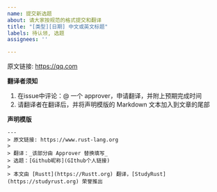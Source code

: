 ```yaml
---
name: 提交新选题
about: 请大家按规范的格式提交和翻译
title: "[类型][日期] 中文或英文标题"
labels: 待认领, 选题
assignees: ''

---
```


原文链接: https://qq.com

<!--
    **选题者须知**
1. 修改 issue 标题：将 `类型` 修改为为 文章、书籍、资讯 中的一个，并将 `日期` 和 `标题` 进行替换
2. 将上面的原文链接和下面声明模版中的 `原文链接`、`选题` 替换成相应的内容
3. 在issue中评论：@ 一个 approver，他会对选题进行审核，通过后会为你加上相应的积分

approver列表: https://guide.rustt.org/org-info/members.html#approver
-->


**翻译者须知**

1. 在issue中评论：@ 一个 approver，申请翻译，并附上预期完成时间
2. 请翻译者在翻译后，并将声明模版的 Markdown 文本加入到文章的尾部

**声明模版**

```
---
> 原文链接: https://www.rust-lang.org
> 
> 翻译：_该部分由 Approver 替换填写_
> 选题：[Github昵称](GIthub个人链接)
>
> 本文由 [Rustt](https://Rustt.org) 翻译，[StudyRust](https://studyrust.org) 荣誉推出
```
